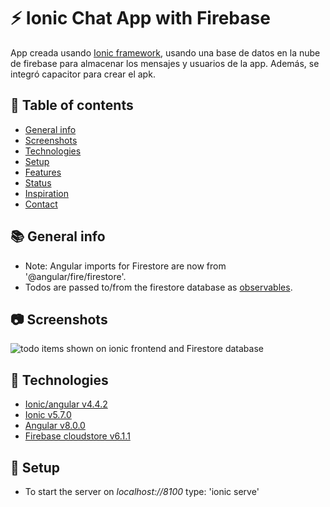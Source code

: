 # :zap: Ionic Chat App with Firebase

App creada usando [Ionic framework](https://ionicframework.com/docs), usando una base de datos en la nube de firebase para almacenar los mensajes y usuarios de la app. Además, se integró capacitor para crear el apk.

## :page_facing_up: Table of contents

* [General info](#general-info)
* [Screenshots](#screenshots)
* [Technologies](#technologies)
* [Setup](#setup)
* [Features](#features)
* [Status](#status)
* [Inspiration](#inspiration)
* [Contact](#contact)

## :books: General info

* Note: Angular imports for Firestore are now from '@angular/fire/firestore'.
* Todos are passed to/from the firestore database as [observables](https://angular.io/guide/observables).

## :camera: Screenshots

![todo items shown on ionic frontend and Firestore database](./img/todo_items.png)

## :signal_strength: Technologies

* [Ionic/angular v4.4.2](https://ionicframework.com/)
* [Ionic v5.7.0](https://ionicframework.com/)
* [Angular v8.0.0](https://angular.io/)
* [Firebase cloudstore v6.1.1](https://firebase.google.com/)

## :floppy_disk: Setup

* To start the server on _localhost://8100_ type: 'ionic serve'
